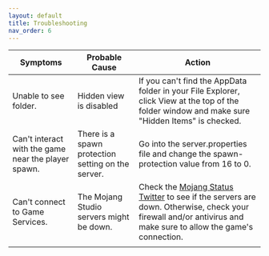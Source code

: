 ```yaml
---
layout: default
title: Troubleshooting
nav_order: 6
---
```


| **Symptoms** | **Probable Cause** | **Action** |
| ------------ | ------------------ | ---------- |
| Unable to see folder. | Hidden view is disabled | If you can't find the AppData folder in your File Explorer, click View at the top of the folder window and make sure "Hidden Items" is checked. |
| Can't interact with the game near the player spawn. | There is a spawn protection setting on the server. | Go into the server.properties file and change the spawn-protection value from 16 to 0. |
| Can't connect to Game Services. | The Mojang Studio servers might be down. | Check the [Mojang Status Twitter](https://twitter.com/MojangStatus) to see if the servers are down. Otherwise, check your firewall and/or antivirus and make sure to allow the game's connection. |
| | | |

